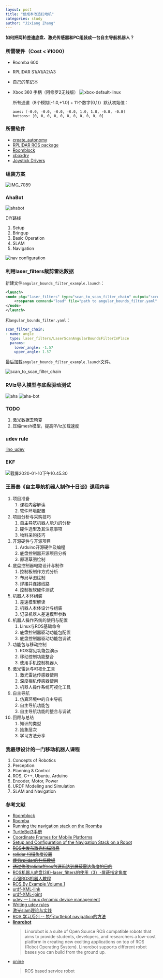 ```yaml
---
layout: post
title: "低成本改造扫地机"
categories: study
author: "Jixiang Zhang"
---
```


**如何把两轮差速底盘、激光传感器和PC组装成一台自主导航机器人？**

### 所需硬件（Cost < ¥1000）

- Roomba 600
- RPLIDAR S1/A1/A2/A3
- 自己的笔记本
- Xbox 360 手柄（阿修罗2无线版）
  ![xbox-default-linux](https://tvax3.sinaimg.cn/large/d494c514ly1gaevjuaepsj20p00fan2r.jpg)

  所有通道（8个模拟[-1.0,+1.0] + 11个数字{0,1}）默认初始值：

  ```
  axes: [-0.0, -0.0, -0.0, -0.0, 1.0, 1.0, -0.0, -0.0]
  buttons: [0, 0, 0, 0, 0, 0, 0, 0, 0, 0, 0]
  ```

### 所需软件

- [create_autonomy](https://github.com/AutonomyLab/create_autonomy#create_autonomy)
- [RPLIDAR ROS package](https://github.com/slamtec/rplidar_ros)
- [Roomblock](https://github.com/tork-a/roomblock)
- [xboxdrv](https://gitlab.com/xboxdrv/xboxdrv/)
- [Joystick Drivers](https://github.com/ros-drivers/joystick_drivers)
  <!-- ![IMG_7102](https://tva4.sinaimg.cn/large/d494c514ly1gafm8tf2gkj21kq19dtpj.jpg) -->

### 组装方案

![IMG_7089](https://tvax3.sinaimg.cn/mw690/d494c514ly1gaca6r5h6vj21if1ji1kx.jpg)

### AhaBot

![ahabot](https://tvax1.sinaimg.cn/large/d494c514ly1gaiawqrx4lj20sl0dc76e.jpg)

DIY路线

1. Setup
2. Bringup
3. Basic Operation
4. SLAM
5. Navigation

<!-- ![坐标关系](https://tva2.sinaimg.cn/large/d494c514ly1gaf3s8f17uj20d608qt8r.jpg) -->

![nav configuration](https://tvax2.sinaimg.cn/large/d494c514ly1gag51ui1yjj20lo08vwfx.jpg)

### 利用laser_filters裁剪雷达数据

<!-- ![laser scanner view](https://tva4.sinaimg.cn/large/d494c514ly1gaikgo5td2j20dy05ht9r.jpg) -->

<!-- ![S1](https://tvax1.sinaimg.cn/large/d494c514ly1gainldvkgrj20s80kun0j.jpg) -->

新建文件`angular_bounds_filter_example.launch`：

```xml
<launch>
<node pkg="laser_filters" type="scan_to_scan_filter_chain" output="screen" name="laser_filter">
    <rosparam command="load" file="path to angular_bounds_filter.yaml" />
</node>
</launch>
```

和`angular_bounds_filter.yaml`：

```yaml
scan_filter_chain:
- name: angle
  type: laser_filters/LaserScanAngularBoundsFilterInPlace
  params:
    lower_angle: -1.57
    upper_angle: 1.57
```

最后加载`angular_bounds_filter_example.launch`文件。

![scan_to_scan_filter_chain](https://tvax2.sinaimg.cn/large/d494c514ly1galeiijyedj20j40a4gmf.jpg)

### RViz导入模型与底盘驱动测试

![aha](https://tva2.sinaimg.cn/large/d494c514ly1gakn9ag6zej21fj0tctce.jpg)
![aha-bot](https://tvax2.sinaimg.cn/large/d494c514ly1gakxug6l2kj20zk0zf154.jpg)

### TODO

1. 激光数据去畸变
2. 压缩mesh模型，提高RViz加载速度

### udev rule

[lino_udev](https://github.com/linorobot/lino_udev)

### EKF

![截屏2020-01-10下午10.45.30](https://tva3.sinaimg.cn/large/d494c514gy1garummvn9zj20n704u3z3.jpg)

### 王晋泰《自主导航机器人制作十日谈》课程内容

1. 项目准备
   1. 课程内容解读
   2. 软件环境配置
2. 项目分析与采购技巧
   1. 自主导航机器人能力的分析
   2. 硬件选型及其注意事项
   3. 物料采购技巧
3. 开源硬件与开源项目
   1. Arduino开源硬件及编程
   2. 底盘控制器开源项目分析
   3. 原理草图绘制
4. 底盘控制器电路设计与制作
   1. 控制板制作方式分析
   2. 布局草图绘制
   3. 焊接并连接线路
   4. 控制板软硬件测试
5. 机器人本体组装
   1. 差速模型解读
   2. 机器人本体设计与组装
   3. 记录机器人差速模型参数
6. 机器人操作系统的使用与配置
   1. Linux与ROS基础命令
   2. 底盘控制器驱动功能包配置
   3. 底盘控制器驱动功能包调试
7. 功能包与移动控制
   1. ROS常见功能包演示
   2. 移动控制功能整合
   3. 使用手机控制机器人
8. 激光雷达与可视化工具
   1. 激光雷达传感器使用
   2. 深度相机传感器使用
   3. 机器人操作系统可视化工具
9. 自主导航
   1. 仿真环境中的自主导航
   2. 自主导航功能包
   3. 自主导航功能的整合与调试
10. 回顾与总结
    1. 知识的类型
    2. 抽象层次
    3. 学习方法分享

### 我最想设计的一门移动机器人课程

1. Concepts of Robotics
2. Perception
3. Planning & Control
4. ROS, C++, Ubuntu, Arduino
5. Encoder, Motor, Power
6. URDF Modeling and Simulation
7. SLAM and Navigation

### 参考文献

- [Roomblock](https://www.instructables.com/id/Roomblock-a-Platform-for-Learning-ROS-Navigation-W/)
- [Roomba](http://wiki.ros.org/Robots/Roomba)
- [Running the navigation stack on the Roomba](http://wiki.ros.org/lse_roomba_toolbox/Tutorials/navigation%20on%20the%20Roomba)
- [TurtleBot3手册](http://emanual.robotis.com/docs/en/platform/turtlebot3/setup/#setup)
- [Coordinate Frames for Mobile Platforms](https://www.ros.org/reps/rep-0105.html)
- [Setup and Configuration of the Navigation Stack on a Robot](http://wiki.ros.org/navigation/Tutorials/RobotSetup#Navigation_Stack_Setup)
- ~~[ROS中发布激光扫描消息](https://www.cnblogs.com/21207-iHome/p/7840129.html)~~
- ~~[rplidar 扫描角度设置](https://www.cnblogs.com/lovebay/p/10400762.html)~~
- ~~[裁剪rplidar的扫描数据](https://blog.csdn.net/sunyoop/article/details/78302090)~~
- ~~[通过修改rplidar的ros包源码达到屏蔽雷达角度的目的](https://blog.csdn.net/dzhongjie/article/details/84575482)~~
- [ROS机器人底盘(38)-laser_filters的使用（3）-屏蔽指定角度](https://www.jianshu.com/p/fc4b57fd6006)
- [小强ROS机器人教程](https://xq-manual.bwbot.org/)
- [ROS By Example Volume 1](https://github.com/pirobot/rbx1)
- [urdf-XML-link](http://wiki.ros.org/urdf/XML/link)
- [urdf-XML-joint](http://wiki.ros.org/urdf/XML/joint)
- [udev — Linux dynamic device management](https://mirrors.edge.kernel.org/pub/linux/utils/kernel/hotplug/udev/udev.html)
- [Writing udev rules](http://www.reactivated.net/writing_udev_rules.html)
- [激光slam理论与实践](https://blog.csdn.net/qq_29230261/article/details/83146147)
- [ROS 学习系列 -- 执行turtlebot navigation的方法](https://blog.csdn.net/crazyquhezheng/article/details/49909817)
- [**linorobot**](https://github.com/linorobot/linorobot)
  > Linorobot is a suite of Open Source ROS compatible robots that aims to provide students, developers, and researchers a low-cost platform in creating new exciting applications on top of ROS (Robot Operating System). Linorobot supports different robot bases you can build from the ground up.
- [onine](https://github.com/grassjelly/onine)
  > ROS based service robot
